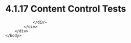 <html dir="LTR" xmlns:mshelp="http://msdn.microsoft.com/mshelp" xmlns:ddue="http://ddue.schemas.microsoft.com/authoring/2003/5" xmlns:xlink="http://www.w3.org/1999/xlink" xmlns:tool="http://www.microsoft.com/tooltip">
    <head>
        <meta http-equiv="Content-Type" content="text/html; CHARSET=utf-8"></meta>
        <meta name="save" content="history"></meta>
        <title>4.1.17 Content Control Tests</title>
        <xml>
            <mshelp:toctitle title="4.1.17 Content Control Tests"></mshelp:toctitle>
            <mshelp:rltitle title="[MS-CANARYBLOCK]: Content Control Tests"></mshelp:rltitle>
            <mshelp:keyword index="A" term="6e9008b7-49f9-4d63-b805-3b980e3bbea7"></mshelp:keyword>
            <mshelp:attr name="DCSext.ContentType" value="open specification"></mshelp:attr>
            <mshelp:attr name="AssetID" value="6e9008b7-49f9-4d63-b805-3b980e3bbea7"></mshelp:attr>
            <mshelp:attr name="TopicType" value="kbRef"></mshelp:attr>
            <mshelp:attr name="DCSext.Title" value="[MS-CANARYBLOCK]: Content Control Tests" />
        </xml>
    </head>
    <body>
        <div id="header">
            <h1 class="heading">4.1.17 Content Control Tests</h1>
        </div>
        <div id="mainSection">
            <div id="mainBody">
                <div id="allHistory" class="saveHistory"></div>
                <div id="sectionSection0" class="section" name="collapseableSection">
                    


                </div>
            </div>
        </div>
    </body>
</html>